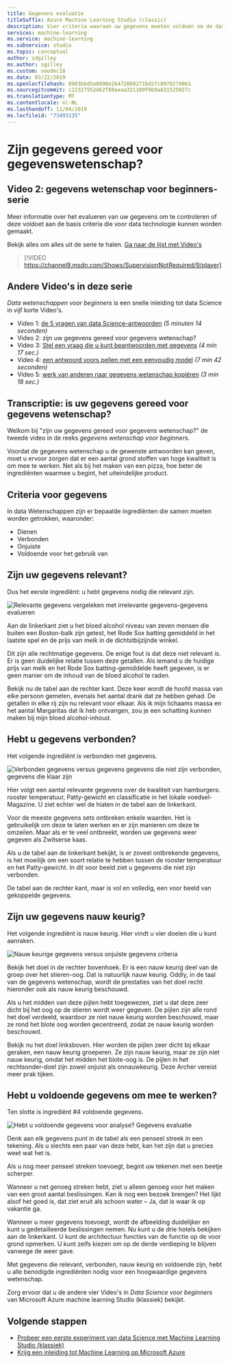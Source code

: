 ```yaml
---
title: Gegevens evaluatie
titleSuffix: Azure Machine Learning Studio (classic)
description: Vier criteria waaraan uw gegevens moeten voldoen om de data technologie gereed te maken voor gegevens wetenschap. Deze video bevat concrete voor beelden die u helpen bij de evaluatie van de basis gegevens.
services: machine-learning
ms.service: machine-learning
ms.subservice: studio
ms.topic: conceptual
author: sdgilley
ms.author: sgilley
ms.custom: seodec18
ms.date: 03/22/2019
ms.openlocfilehash: 0903bbd5e0000e26472660271bd2fc8970279061
ms.sourcegitcommit: c22327552d62f88aeaa321189f9b9a631525027c
ms.translationtype: MT
ms.contentlocale: nl-NL
ms.lasthandoff: 11/04/2019
ms.locfileid: "73493135"
---
```

# <a name="is-your-data-ready-for-data-science"></a>Zijn gegevens gereed voor gegevenswetenschap?
## <a name="video-2-data-science-for-beginners-series"></a>Video 2: gegevens wetenschap voor beginners-serie
Meer informatie over het evalueren van uw gegevens om te controleren of deze voldoet aan de basis criteria die voor data technologie kunnen worden gemaakt.

Bekijk alles om alles uit de serie te halen. [Ga naar de lijst met Video's](#other-videos-in-this-series)
<br>

> [!VIDEO https://channel9.msdn.com/Shows/SupervisionNotRequired/9/player]
>
>

## <a name="other-videos-in-this-series"></a>Andere Video's in deze serie
*Data wetenschappen voor beginners* is een snelle inleiding tot data Science in vijf korte Video's.

* Video 1: [de 5 vragen van data Science-antwoorden](data-science-for-beginners-the-5-questions-data-science-answers.md) *(5 minuten 14 seconden)*
* Video 2: zijn uw gegevens gereed voor gegevens wetenschap?
* Video 3: [Stel een vraag die u kunt beantwoorden met gegevens](data-science-for-beginners-ask-a-question-you-can-answer-with-data.md) *(4 min 17 sec.)*
* Video 4: [een antwoord voors pellen met een eenvoudig model](data-science-for-beginners-predict-an-answer-with-a-simple-model.md) *(7 min 42 seconden)*
* Video 5: [werk van anderen naar gegevens wetenschap kopiëren](data-science-for-beginners-copy-other-peoples-work-to-do-data-science.md) *(3 min 18 sec.)*

## <a name="transcript-is-your-data-ready-for-data-science"></a>Transcriptie: is uw gegevens gereed voor gegevens wetenschap?
Welkom bij "zijn uw gegevens gereed voor gegevens wetenschap?" de tweede video in de reeks *gegevens wetenschap voor beginners*.  

Voordat de gegevens wetenschap u de gewenste antwoorden kan geven, moet u ervoor zorgen dat er een aantal grond stoffen van hoge kwaliteit is om mee te werken. Net als bij het maken van een pizza, hoe beter de ingrediënten waarmee u begint, het uiteindelijke product. 

## <a name="criteria-for-data"></a>Criteria voor gegevens
In data Wetenschappen zijn er bepaalde ingrediënten die samen moeten worden getrokken, waaronder:

* Dienen
* Verbonden
* Onjuiste
* Voldoende voor het gebruik van

## <a name="is-your-data-relevant"></a>Zijn uw gegevens relevant?
Dus het eerste ingrediënt: u hebt gegevens nodig die relevant zijn.

![Relevante gegevens vergeleken met irrelevante gegevens-gegevens evalueren](./media/data-science-for-beginners-is-your-data-ready-for-data-science/relevant-and-irrelevant-data.png)

Aan de linkerkant ziet u het bloed alcohol niveau van zeven mensen die buiten een Boston-balk zijn getest, het Rode Sox batting gemiddeld in het laatste spel en de prijs van melk in de dichtstbijzijnde winkel.

Dit zijn alle rechtmatige gegevens. De enige fout is dat deze niet relevant is. Er is geen duidelijke relatie tussen deze getallen. Als iemand u de huidige prijs van melk en het Rode Sox batting-gemiddelde heeft gegeven, is er geen manier om de inhoud van de bloed alcohol te raden.

Bekijk nu de tabel aan de rechter kant. Deze keer wordt de hoofd massa van elke persoon gemeten, evenals het aantal drank dat ze hebben gehad.  De getallen in elke rij zijn nu relevant voor elkaar. Als ik mijn lichaams massa en het aantal Margaritas dat ik heb ontvangen, zou je een schatting kunnen maken bij mijn bloed alcohol-inhoud.

## <a name="do-you-have-connected-data"></a>Hebt u gegevens verbonden?
Het volgende ingrediënt is verbonden met gegevens.

![Verbonden gegevens versus gegevens gegevens die niet zijn verbonden, gegevens die klaar zijn](./media/data-science-for-beginners-is-your-data-ready-for-data-science/connected-vs-disconnected-data.png)

Hier volgt een aantal relevante gegevens over de kwaliteit van hamburgers: rooster temperatuur, Patty-gewicht en classificatie in het lokale voedsel-Magazine. U ziet echter wel de hiaten in de tabel aan de linkerkant.

Voor de meeste gegevens sets ontbreken enkele waarden. Het is gebruikelijk om deze te laten werken en er zijn manieren om deze te omzeilen. Maar als er te veel ontbreekt, worden uw gegevens weer gegeven als Zwitserse kaas.

Als u de tabel aan de linkerkant bekijkt, is er zoveel ontbrekende gegevens, is het moeilijk om een soort relatie te hebben tussen de rooster temperatuur en het Patty-gewicht. In dit voor beeld ziet u gegevens die niet zijn verbonden.

De tabel aan de rechter kant, maar is vol en volledig, een voor beeld van gekoppelde gegevens.

## <a name="is-your-data-accurate"></a>Zijn uw gegevens nauw keurig?
Het volgende ingrediënt is nauw keurig. Hier vindt u vier doelen die u kunt aanraken.

![Nauw keurige gegevens versus onjuiste gegevens criteria](./media/data-science-for-beginners-is-your-data-ready-for-data-science/inaccurate-vs-accurate-data.png)

Bekijk het doel in de rechter bovenhoek. Er is een nauw keurig deel van de groep over het stieren-oog. Dat is natuurlijk nauw keurig. Oddly, in de taal van de gegevens wetenschap, wordt de prestaties van het doel recht hieronder ook als nauw keurig beschouwd.

Als u het midden van deze pijlen hebt toegewezen, ziet u dat deze zeer dicht bij het oog op de stieren wordt weer gegeven. De pijlen zijn alle rond het doel verdeeld, waardoor ze niet nauw keurig worden beschouwd, maar ze rond het blote oog worden gecentreerd, zodat ze nauw keurig worden beschouwd.

Bekijk nu het doel linksboven. Hier worden de pijlen zeer dicht bij elkaar geraken, een nauw keurig groeperen. Ze zijn nauw keurig, maar ze zijn niet nauw keurig, omdat het midden het blote-oog is. De pijlen in het rechtsonder-doel zijn zowel onjuist als onnauwkeurig. Deze Archer vereist meer prak tijken.

## <a name="do-you-have-enough-data-to-work-with"></a>Hebt u voldoende gegevens om mee te werken?
Ten slotte is ingrediënt #4 voldoende gegevens.

![Hebt u voldoende gegevens voor analyse? Gegevens evaluatie](./media/data-science-for-beginners-is-your-data-ready-for-data-science/barely-enough-data.png)

Denk aan elk gegevens punt in de tabel als een penseel streek in een tekening. Als u slechts een paar van deze hebt, kan het zijn dat u precies weet wat het is.

Als u nog meer penseel streken toevoegt, begint uw tekenen met een beetje scherper.

Wanneer u net genoeg streken hebt, ziet u alleen genoeg voor het maken van een groot aantal beslissingen. Kan ik nog een bezoek brengen? Het lijkt alsof het goed is, dat ziet eruit als schoon water – Ja, dat is waar ik op vakantie ga.

Wanneer u meer gegevens toevoegt, wordt de afbeelding duidelijker en kunt u gedetailleerde beslissingen nemen. Nu kunt u de drie hotels bekijken aan de linkerkant. U kunt de architectuur functies van de functie op de voor grond opmerken. U kunt zelfs kiezen om op de derde verdieping te blijven vanwege de weer gave.

Met gegevens die relevant, verbonden, nauw keurig en voldoende zijn, hebt u alle benodigde ingrediënten nodig voor een hoogwaardige gegevens wetenschap.

Zorg ervoor dat u de andere vier Video's in *Data Science voor beginners* van Microsoft Azure machine learning Studio (klassiek) bekijkt.

## <a name="next-steps"></a>Volgende stappen
* [Probeer een eerste experiment van data Science met Machine Learning Studio (klassiek)](create-experiment.md)
* [Krijg een inleiding tot Machine Learning op Microsoft Azure](/azure/machine-learning/preview/overview-what-is-azure-ml)
